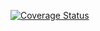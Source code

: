 [![Coverage Status](https://coveralls.io/repos/github/calvinbrinkman30/SWTesting_Assignment2/badge.svg?branch=main)](https://coveralls.io/github/calvinbrinkman30/SWTesting_Assignment2?branch=main)
